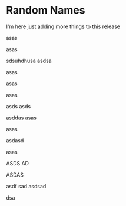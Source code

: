 # Random Names


I'm here just adding more things to this release

asas 

asas 

sdsuhdhusa
asdsa

asas 

asas 

asas 

asds
asds

asddas
asas 

asas 

asdasd


asas 

ASDS
AD

ASDAS


asdf
sad
asdsad

dsa
